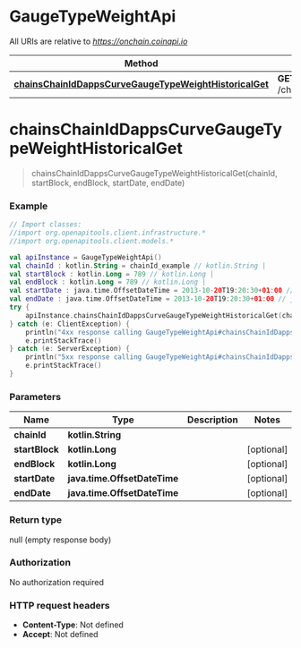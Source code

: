 # GaugeTypeWeightApi

All URIs are relative to *https://onchain.coinapi.io*

Method | HTTP request | Description
------------- | ------------- | -------------
[**chainsChainIdDappsCurveGaugeTypeWeightHistoricalGet**](GaugeTypeWeightApi.md#chainsChainIdDappsCurveGaugeTypeWeightHistoricalGet) | **GET** /chains/{chain_id}/dapps/curve/gaugeTypeWeight/historical | 


<a name="chainsChainIdDappsCurveGaugeTypeWeightHistoricalGet"></a>
# **chainsChainIdDappsCurveGaugeTypeWeightHistoricalGet**
> chainsChainIdDappsCurveGaugeTypeWeightHistoricalGet(chainId, startBlock, endBlock, startDate, endDate)



### Example
```kotlin
// Import classes:
//import org.openapitools.client.infrastructure.*
//import org.openapitools.client.models.*

val apiInstance = GaugeTypeWeightApi()
val chainId : kotlin.String = chainId_example // kotlin.String | 
val startBlock : kotlin.Long = 789 // kotlin.Long | 
val endBlock : kotlin.Long = 789 // kotlin.Long | 
val startDate : java.time.OffsetDateTime = 2013-10-20T19:20:30+01:00 // java.time.OffsetDateTime | 
val endDate : java.time.OffsetDateTime = 2013-10-20T19:20:30+01:00 // java.time.OffsetDateTime | 
try {
    apiInstance.chainsChainIdDappsCurveGaugeTypeWeightHistoricalGet(chainId, startBlock, endBlock, startDate, endDate)
} catch (e: ClientException) {
    println("4xx response calling GaugeTypeWeightApi#chainsChainIdDappsCurveGaugeTypeWeightHistoricalGet")
    e.printStackTrace()
} catch (e: ServerException) {
    println("5xx response calling GaugeTypeWeightApi#chainsChainIdDappsCurveGaugeTypeWeightHistoricalGet")
    e.printStackTrace()
}
```

### Parameters

Name | Type | Description  | Notes
------------- | ------------- | ------------- | -------------
 **chainId** | **kotlin.String**|  |
 **startBlock** | **kotlin.Long**|  | [optional]
 **endBlock** | **kotlin.Long**|  | [optional]
 **startDate** | **java.time.OffsetDateTime**|  | [optional]
 **endDate** | **java.time.OffsetDateTime**|  | [optional]

### Return type

null (empty response body)

### Authorization

No authorization required

### HTTP request headers

 - **Content-Type**: Not defined
 - **Accept**: Not defined

